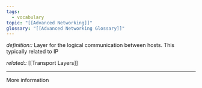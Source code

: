 ```yaml
---
tags:
  - vocabulary
topic: "[[Advanced Networking]]"
glossary: "[[Advanced Networking Glossary]]"
---
```

*definition::* Layer for the logical communication between hosts. This typically related to IP

*related::* [[Transport Layers]]

---

More information